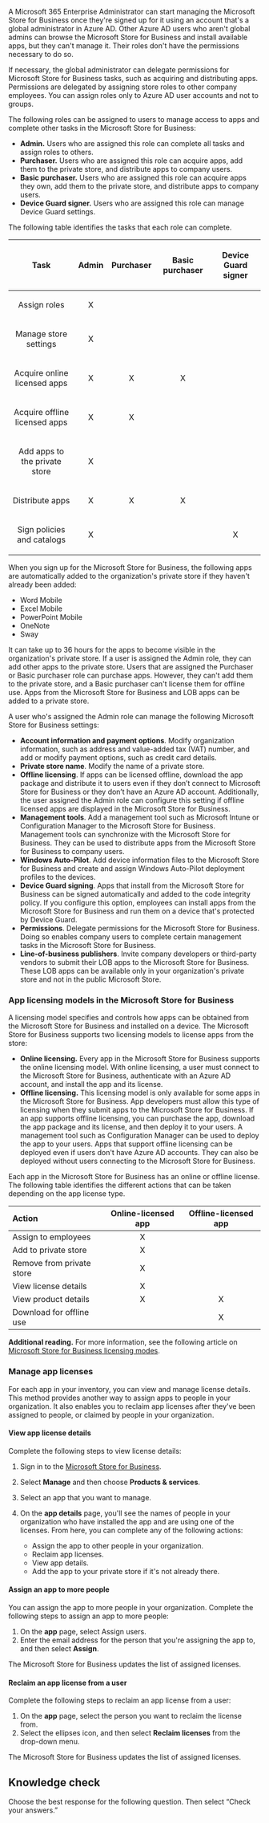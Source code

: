 A Microsoft 365 Enterprise Administrator can start managing the Microsoft Store for Business once they're signed up for it using an account that's a global administrator in Azure AD. Other Azure AD users who aren't global admins can browse the Microsoft Store for Business and install available apps, but they can't manage it. Their roles don't have the permissions necessary to do so.

If necessary, the global administrator can delegate permissions for Microsoft Store for Business tasks, such as acquiring and distributing apps. Permissions are delegated by assigning store roles to other company employees. You can assign roles only to Azure AD user accounts and not to groups.

The following roles can be assigned to users to manage access to apps and complete other tasks in the Microsoft Store for Business:

 -  **Admin.** Users who are assigned this role can complete all tasks and assign roles to others.
 -  **Purchaser.** Users who are assigned this role can acquire apps, add them to the private store, and distribute apps to company users.
 -  **Basic purchaser.** Users who are assigned this role can acquire apps they own, add them to the private store, and distribute apps to company users.
 -  **Device Guard signer.** Users who are assigned this role can manage Device Guard settings.

The following table identifies the tasks that each role can complete.

| <p><b>Task</b></p>                   | <p><b>Admin</b></p> | <p><b>Purchaser</b></p> | <p><b>Basic purchaser</b></p> | <p><b>Device Guard signer</b></p> |
|:-:|:-:|:-:|:-:|:-:|
| <p>Assign roles</p>                  |      <p>X</p>       |        <p> </p>         |           <p> </p>            |             <p> </p>              |
| <p>Manage store settings</p>         |      <p>X</p>       |        <p> </p>         |           <p> </p>            |             <p> </p>              |
| <p>Acquire online licensed apps</p>  |      <p>X</p>       |        <p>X</p>         |           <p>X</p>            |             <p> </p>              |
| <p>Acquire offline licensed apps</p> |      <p>X</p>       |        <p>X</p>         |           <p> </p>            |             <p> </p>              |
| <p>Add apps to the private store</p> |      <p>X</p>       |        <p> </p>         |           <p> </p>            |             <p> </p>              |
| <p>Distribute apps</p>               |      <p>X</p>       |        <p>X</p>         |           <p>X</p>            |             <p> </p>              |
| <p>Sign policies and catalogs</p>    |      <p>X</p>       |        <p> </p>         |           <p> </p>            |             <p>X</p>              |

When you sign up for the Microsoft Store for Business, the following apps are automatically added to the organization's private store if they haven't already been added:

 -  Word Mobile
 -  Excel Mobile
 -  PowerPoint Mobile
 -  OneNote
 -  Sway

It can take up to 36 hours for the apps to become visible in the organization's private store. If a user is assigned the Admin role, they can add other apps to the private store. Users that are assigned the Purchaser or Basic purchaser role can purchase apps. However, they can't add them to the private store, and a Basic purchaser can't license them for offline use. Apps from the Microsoft Store for Business and LOB apps can be added to a private store.

A user who's assigned the Admin role can manage the following Microsoft Store for Business settings:

 -  **Account information and payment options**. Modify organization information, such as address and value-added tax (VAT) number, and add or modify payment options, such as credit card details.
 -  **Private store name**. Modify the name of a private store.
 -  **Offline licensing**. If apps can be licensed offline, download the app package and distribute it to users even if they don’t connect to Microsoft Store for Business or they don’t have an Azure AD account. Additionally, the user assigned the Admin role can configure this setting if offline licensed apps are displayed in the Microsoft Store for Business.
 -  **Management tools**. Add a management tool such as Microsoft Intune or Configuration Manager to the Microsoft Store for Business. Management tools can synchronize with the Microsoft Store for Business. They can be used to distribute apps from the Microsoft Store for Business to company users.
 -  **Windows Auto-Pilot**. Add device information files to the Microsoft Store for Business and create and assign Windows Auto-Pilot deployment profiles to the devices.
 -  **Device Guard signing**. Apps that install from the Microsoft Store for Business can be signed automatically and added to the code integrity policy. If you configure this option, employees can install apps from the Microsoft Store for Business and run them on a device that's protected by Device Guard.
 -  **Permissions**. Delegate permissions for the Microsoft Store for Business. Doing so enables company users to complete certain management tasks in the Microsoft Store for Business.
 -  **Line-of-business publishers**. Invite company developers or third-party vendors to submit their LOB apps to the Microsoft Store for Business. These LOB apps can be available only in your organization's private store and not in the public Microsoft Store.

### **App licensing models in the Microsoft Store for Business**

A licensing model specifies and controls how apps can be obtained from the Microsoft Store for Business and installed on a device. The Microsoft Store for Business supports two licensing models to license apps from the store:

 -  **Online licensing.** Every app in the Microsoft Store for Business supports the online licensing model. With online licensing, a user must connect to the Microsoft Store for Business, authenticate with an Azure AD account, and install the app and its license.
 -  **Offline licensing.** This licensing model is only available for some apps in the Microsoft Store for Business. App developers must allow this type of licensing when they submit apps to the Microsoft Store for Business. If an app supports offline licensing, you can purchase the app, download the app package and its license, and then deploy it to your users. A management tool such as Configuration Manager can be used to deploy the app to your users. Apps that support offline licensing can be deployed even if users don't have Azure AD accounts. They can also be deployed without users connecting to the Microsoft Store for Business.

Each app in the Microsoft Store for Business has an online or offline license. The following table identifies the different actions that can be taken depending on the app license type.

| Action                    | Online-licensed app | Offline-licensed app |
|:- |:-:|:--:|
| Assign to employees       |          X          |                      |
| Add to private store      |          X          |                      |
| Remove from private store |          X          |                      |
| View license details      |          X          |                      |
| View product details      |          X          |          X           |
| Download for offline use  |                     |          X           |

**Additional reading.** For more information, see the following article on [Microsoft Store for Business licensing modes](/microsoft-store/apps-in-microsoft-store-for-business).

### Manage app licenses

For each app in your inventory, you can view and manage license details. This method provides another way to assign apps to people in your organization. It also enables you to reclaim app licenses after they've been assigned to people, or claimed by people in your organization.

#### View app license details

Complete the following steps to view license details:

1.  Sign in to the [Microsoft Store for Business](https://businessstore.microsoft.com/store/private-store?azure-portal=true).<br>
2.  Select **Manage** and then choose **Products &amp; services**.<br>
3.  Select an app that you want to manage.<br>
4.  On the **app details** page, you'll see the names of people in your organization who have installed the app and are using one of the licenses. From here, you can complete any of the following actions:<br>
    
     -  Assign the app to other people in your organization.
     -  Reclaim app licenses.
     -  View app details.
     -  Add the app to your private store if it's not already there.

#### Assign an app to more people

You can assign the app to more people in your organization. Complete the following steps to assign an app to more people:

1.  On the **app** page, select Assign users.
2.  Enter the email address for the person that you're assigning the app to, and then select **Assign**.

The Microsoft Store for Business updates the list of assigned licenses.

#### Reclaim an app license from a user

Complete the following steps to reclaim an app license from a user:

1.  On the **app** page, select the person you want to reclaim the license from.
2.  Select the ellipses icon, and then select **Reclaim licenses** from the drop-down menu.

The Microsoft Store for Business updates the list of assigned licenses.

## Knowledge check

Choose the best response for the following question. Then select “Check your answers.”